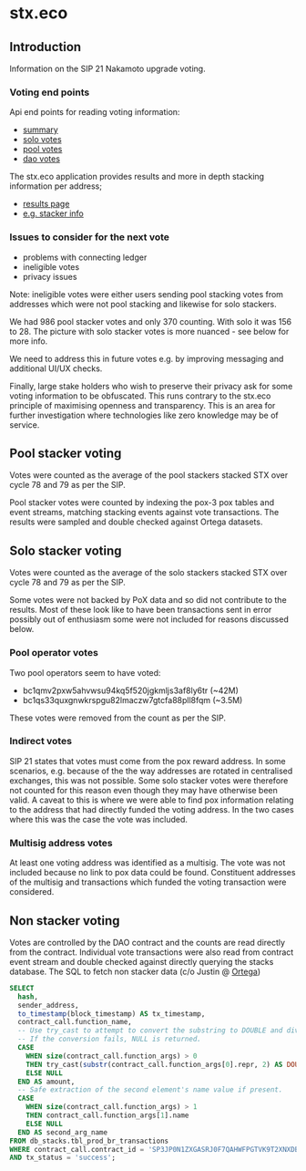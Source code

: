 # stx.eco

## Introduction

Information on the SIP 21 Nakamoto upgrade voting.

### Voting end points

Api end points for reading voting information:

- [summary](https://mainnet.bridge.sbtc.tech/bridge-api/v1/dao/results/summary)
- [solo votes](https://mainnet.bridge.sbtc.tech/bridge-api/v1/dao/votes-solo)
- [pool votes](https://mainnet.bridge.sbtc.tech/bridge-api/v1/dao/votes-pool)
- [dao votes](https://mainnet.bridge.sbtc.tech/bridge-api/v1/dao/results/non-stackers)

The stx.eco application provides results and more in depth stacking information per address;

- [results page](https://stx.eco/dao/proposals/SP3JP0N1ZXGASRJ0F7QAHWFPGTVK9T2XNXDB908Z.bdp001-sip-021-nakamoto/results?method=1)
- [e.g. stacker info](https://stx.eco/stacker-info/SP0ATPX8ZDQT2SZE61EGC4GVSY4MN6G17WPDKP8M)

### Issues to consider for the next vote

- problems with connecting ledger
- ineligible votes
- privacy issues

Note: ineligible votes were either users sending pool stacking votes from addresses
which were not pool stacking and likewise for solo stackers.

We had 986 pool stacker votes and only 370 counting. With solo it was 156 to 28. The picture
with solo stacker votes is more nuanced - see below for more info.

We need to address this in future votes e.g. by improving messaging and additional UI/UX checks.

Finally, large stake holders who wish to preserve their privacy ask for some voting information
to be obfuscated. This runs contrary to the stx.eco principle of maximising openness
and transparency. This is an area for further investigation where technologies like zero knowledge
may be of service.

## Pool stacker voting

Votes were counted as the average of the pool stackers stacked STX over cycle 78 and 79 as per the SIP.

Pool stacker votes were counted by indexing the pox-3 pox tables and event streams,
matching stacking events against vote transactions. The results were sampled and double
checked against Ortega datasets.

## Solo stacker voting

Votes were counted as the average of the solo stackers stacked STX over cycle 78 and 79 as per the SIP.

Some votes were not backed by PoX data and so did not contribute to the results. Most of these
look like to have been transactions sent in error possibly out of enthusiasm some were not
included for reasons discussed below.

### Pool operator votes

Two pool operators seem to have voted:

- bc1qmv2pxw5ahvwsu94kq5f520jgkmljs3af8ly6tr (~42M)
- bc1qs33quxgnwkrspgu82lmaczw7gtcfa88pll8fqm (~3.5M)

These votes were removed from the count as per the SIP.

### Indirect votes

SIP 21 states that votes must come from the pox reward address. In some scenarios, e.g. because of the
the way addresses are rotated in centralised exchanges, this was not possible.
Some solo stacker votes were therefore not counted for this reason even though they may have
otherwise been valid. A caveat to this is where we were able to find pox information relating to the
address that had directly funded the voting address. In the two cases where this was the
case the vote was included.

### Multisig address votes

At least one voting address was identified as a multisig. The vote was not included
because no link to pox data could be found. Constituent addresses of the multisig and
transactions which funded the voting transaction were considered.

## Non stacker voting

Votes are controlled by the DAO contract and the counts are read directly from the contract. Individual
vote transactions were also read from contract event stream and double checked against directly
querying the stacks database. The SQL to fetch non stacker data (c/o Justin @ [Ortega](https://app.ortege.ai/))

```sql
SELECT 
  hash,
  sender_address,
  to_timestamp(block_timestamp) AS tx_timestamp,
  contract_call.function_name,
  -- Use try_cast to attempt to convert the substring to DOUBLE and divide by 1e6.
  -- If the conversion fails, NULL is returned.
  CASE 
    WHEN size(contract_call.function_args) > 0 
    THEN try_cast(substr(contract_call.function_args[0].repr, 2) AS DOUBLE) / 1e6
    ELSE NULL 
  END AS amount,
  -- Safe extraction of the second element's name value if present.
  CASE 
    WHEN size(contract_call.function_args) > 1 
    THEN contract_call.function_args[1].name 
    ELSE NULL 
  END AS second_arg_name
FROM db_stacks.tbl_prod_br_transactions
WHERE contract_call.contract_id = 'SP3JP0N1ZXGASRJ0F7QAHWFPGTVK9T2XNXDB908Z.bde007-snapshot-proposal-voting'
AND tx_status = 'success';
```
